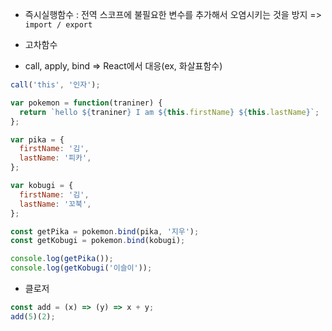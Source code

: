 - 즉시실행함수 : 전역 스코프에 불필요한 변수를 추가해서 오염시키는 것을 방지
=> `import / export`
- 고차함수

- call, apply, bind => React에서 대응(ex, 화살표함수)
```js
call('this', '인자');

var pokemon = function(traniner) {
  return `hello ${traniner} I am ${this.firstName} ${this.lastName}`;
};

var pika = {
  firstName: '김',
  lastName: '피카',
};

var kobugi = {
  firstName: '김',
  lastName: '꼬북',
};

const getPika = pokemon.bind(pika, '지우');
const getKobugi = pokemon.bind(kobugi);

console.log(getPika());
console.log(getKobugi('이슬이'));
```

- 클로저
```js
const add = (x) => (y) => x + y;
add(5)(2);
```